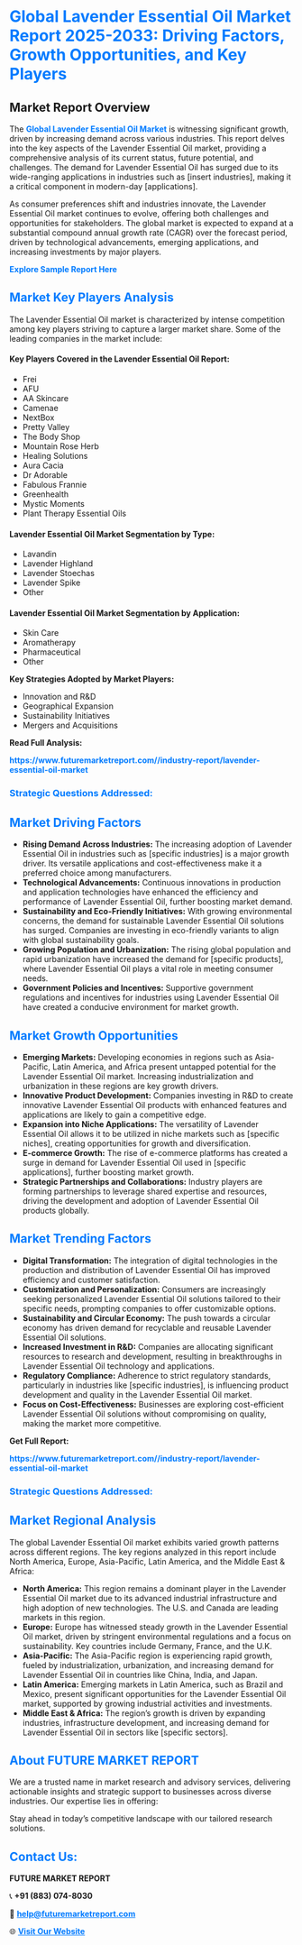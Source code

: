 <h1 style="color: #007BFF;">Global Lavender Essential Oil Market Report 2025-2033: Driving Factors, Growth Opportunities, and Key Players</h1>

<section id="overview">
<h2>Market Report Overview</h2>
<p>The <a href="https://www.futuremarketreport.com//industry-report/lavender-essential-oil-market" style="color: #007BFF; text-decoration: none;"><strong>Global Lavender Essential Oil Market</strong></a> is witnessing significant growth, driven by increasing demand across various industries. This report delves into the key aspects of the Lavender Essential Oil market, providing a comprehensive analysis of its current status, future potential, and challenges. The demand for Lavender Essential Oil has surged due to its wide-ranging applications in industries such as [insert industries], making it a critical component in modern-day [applications].</p>
<p>As consumer preferences shift and industries innovate, the Lavender Essential Oil market continues to evolve, offering both challenges and opportunities for stakeholders. The global market is expected to expand at a substantial compound annual growth rate (CAGR) over the forecast period, driven by technological advancements, emerging applications, and increasing investments by major players.</p>
</section>

<section id="overview">
<p><a href="https://www.futuremarketreport.com//request-sample/reportId=92876" style="color: #007BFF; text-decoration: none;"><strong>Explore Sample Report Here</strong></a></p>
</section>

<section id="key-players">
<h2 style="color: #007BFF;">Market Key Players Analysis</h2>
<p>The Lavender Essential Oil market is characterized by intense competition among key players striving to capture a larger market share. Some of the leading companies in the market include:</p>
<h4>Key Players Covered in the Lavender Essential Oil Report:</h4>
<ul><li>Frei</li><li>AFU</li><li>AA Skincare</li><li>Camenae</li><li>NextBox</li><li>Pretty Valley</li><li>The Body Shop</li><li>Mountain Rose Herb</li><li>Healing Solutions</li><li>Aura Cacia</li><li>Dr Adorable</li><li>Fabulous Frannie</li><li>Greenhealth</li><li>Mystic Moments</li><li>Plant Therapy Essential Oils</li></ul>
<h4>Lavender Essential Oil Market Segmentation by Type:</h4>
<ul><li>Lavandin</li><li>Lavender Highland</li><li>Lavender Stoechas</li><li>Lavender Spike</li><li>Other</li></ul>

<h4>Lavender Essential Oil Market Segmentation by Application:</h4>
<ul><li>Skin Care</li><li>Aromatherapy</li><li>Pharmaceutical</li><li>Other</li></ul>
<p><strong>Key Strategies Adopted by Market Players:</strong></p>
<ul>
<li>Innovation and R&D</li>
<li>Geographical Expansion</li>
<li>Sustainability Initiatives</li>
<li>Mergers and Acquisitions</li>
</ul>
</section>

<section>
<p><strong>Read Full Analysis: </strong></p><a href="https://www.futuremarketreport.com//industry-report/lavender-essential-oil-market" style="color: #007BFF; text-decoration: none;"><strong>https://www.futuremarketreport.com//industry-report/lavender-essential-oil-market</strong></a>
<h3 style="color: #007BFF;">Strategic Questions Addressed:</h3>
</section>

<section id="driving-factors">
<h2 style="color: #007BFF;">Market Driving Factors</h2>
<ul>
<li><strong>Rising Demand Across Industries:</strong> The increasing adoption of Lavender Essential Oil in industries such as [specific industries] is a major growth driver. Its versatile applications and cost-effectiveness make it a preferred choice among manufacturers.</li>
<li><strong>Technological Advancements:</strong> Continuous innovations in production and application technologies have enhanced the efficiency and performance of Lavender Essential Oil, further boosting market demand.</li>
<li><strong>Sustainability and Eco-Friendly Initiatives:</strong> With growing environmental concerns, the demand for sustainable Lavender Essential Oil solutions has surged. Companies are investing in eco-friendly variants to align with global sustainability goals.</li>
<li><strong>Growing Population and Urbanization:</strong> The rising global population and rapid urbanization have increased the demand for [specific products], where Lavender Essential Oil plays a vital role in meeting consumer needs.</li>
<li><strong>Government Policies and Incentives:</strong> Supportive government regulations and incentives for industries using Lavender Essential Oil have created a conducive environment for market growth.</li>
</ul>
</section>

<section id="growth-opportunities">
<h2 style="color: #007BFF;">Market Growth Opportunities</h2>
<ul>
<li><strong>Emerging Markets:</strong> Developing economies in regions such as Asia-Pacific, Latin America, and Africa present untapped potential for the Lavender Essential Oil market. Increasing industrialization and urbanization in these regions are key growth drivers.</li>
<li><strong>Innovative Product Development:</strong> Companies investing in R&D to create innovative Lavender Essential Oil products with enhanced features and applications are likely to gain a competitive edge.</li>
<li><strong>Expansion into Niche Applications:</strong> The versatility of Lavender Essential Oil allows it to be utilized in niche markets such as [specific niches], creating opportunities for growth and diversification.</li>
<li><strong>E-commerce Growth:</strong> The rise of e-commerce platforms has created a surge in demand for Lavender Essential Oil used in [specific applications], further boosting market growth.</li>
<li><strong>Strategic Partnerships and Collaborations:</strong> Industry players are forming partnerships to leverage shared expertise and resources, driving the development and adoption of Lavender Essential Oil products globally.</li>
</ul>
</section>

<section id="trending-factors">
<h2 style="color: #007BFF;">Market Trending Factors</h2>
<ul>
<li><strong>Digital Transformation:</strong> The integration of digital technologies in the production and distribution of Lavender Essential Oil has improved efficiency and customer satisfaction.</li>
<li><strong>Customization and Personalization:</strong> Consumers are increasingly seeking personalized Lavender Essential Oil solutions tailored to their specific needs, prompting companies to offer customizable options.</li>
<li><strong>Sustainability and Circular Economy:</strong> The push towards a circular economy has driven demand for recyclable and reusable Lavender Essential Oil solutions.</li>
<li><strong>Increased Investment in R&D:</strong> Companies are allocating significant resources to research and development, resulting in breakthroughs in Lavender Essential Oil technology and applications.</li>
<li><strong>Regulatory Compliance:</strong> Adherence to strict regulatory standards, particularly in industries like [specific industries], is influencing product development and quality in the Lavender Essential Oil market.</li>
<li><strong>Focus on Cost-Effectiveness:</strong> Businesses are exploring cost-efficient Lavender Essential Oil solutions without compromising on quality, making the market more competitive.</li>
</ul>
</section>

<section>
<p><strong>Get Full Report: </strong></p><a href="https://www.futuremarketreport.com//industry-report/lavender-essential-oil-market" style="color: #007BFF; text-decoration: none;"><strong>https://www.futuremarketreport.com//industry-report/lavender-essential-oil-market</strong></a>
<h3 style="color: #007BFF;">Strategic Questions Addressed:</h3>
</section>


<section id="regional-analysis">
<h2 style="color: #007BFF;">Market Regional Analysis</h2>
<p>The global Lavender Essential Oil market exhibits varied growth patterns across different regions. The key regions analyzed in this report include North America, Europe, Asia-Pacific, Latin America, and the Middle East & Africa:</p>
<ul>
<li><strong>North America:</strong> This region remains a dominant player in the Lavender Essential Oil market due to its advanced industrial infrastructure and high adoption of new technologies. The U.S. and Canada are leading markets in this region.</li>
<li><strong>Europe:</strong> Europe has witnessed steady growth in the Lavender Essential Oil market, driven by stringent environmental regulations and a focus on sustainability. Key countries include Germany, France, and the U.K.</li>
<li><strong>Asia-Pacific:</strong> The Asia-Pacific region is experiencing rapid growth, fueled by industrialization, urbanization, and increasing demand for Lavender Essential Oil in countries like China, India, and Japan.</li>
<li><strong>Latin America:</strong> Emerging markets in Latin America, such as Brazil and Mexico, present significant opportunities for the Lavender Essential Oil market, supported by growing industrial activities and investments.</li>
<li><strong>Middle East & Africa:</strong> The region’s growth is driven by expanding industries, infrastructure development, and increasing demand for Lavender Essential Oil in sectors like [specific sectors].</li>
</ul>
</section>

<footer>
<h2 style="color: #007BFF;">About FUTURE MARKET REPORT</h2>
<p>We are a trusted name in market research and advisory services, delivering actionable insights and strategic support to businesses across diverse industries. Our expertise lies in offering:</p>

<p>Stay ahead in today’s competitive landscape with our tailored research solutions.</p>

<h2 style="color: #007BFF;">Contact Us:</h2>
<p><strong>FUTURE MARKET REPORT</strong></p>
<p>📞 <strong>+91 (883) 074-8030</strong></p>
<p>📧 <strong><a href="mailto:help@futuremarketreport.com" style="color: #007BFF;">help@futuremarketreport.com</a></strong></p>
<p>🌐 <strong><a href="https://www.futuremarketreport.com/" style="color: #007BFF;">Visit Our Website</a></strong></p>
</footer>